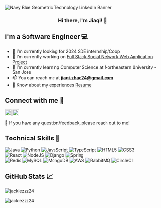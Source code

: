 ![Navy Blue Geometric Technology LinkedIn Banner](https://user-images.githubusercontent.com/99145834/210936808-97b05f1c-d3c0-4098-b4f4-3b3d45357f9c.png)

<h3 align = "center">
Hi there, I'm Jiaqi! 👋
</h3>

## I'm a Software Engineer 💻

- 🤝 I’m currently looking for 2024 SDE internship/Coop
- 🔭 I’m currently working on [Full Stack Social Network Web Application Project](https://github.com/jackiezzz24/chatty-backend)
- 🌱 I’m currently learning Computer Science at Northeastern University - San Jose
- 📫 You can reach me at **jiaqi.zhao24@gmail.com**
- 📄 Know about my experiences [Resume](https://drive.google.com/file/d/19PoC60xU8BS7un_bBg4Pm4oZoKxy183l/view?usp=drive_link)
 
## Connect with me 🤝

<a href="https://www.linkedin.com/in/jiaqi-zhao-sde/"><img align="left" src="https://raw.githubusercontent.com/peterthehan/peterthehan/master/assets/linkedin.svg" width="21px"/></a>
<a href="https://www.instagram.com/jackiezzzzz/"><img align="left" src="https://raw.githubusercontent.com/hussainweb/hussainweb/main/icons/instagram.png" width="21px"/></a>
<br><br>
💬 If you have any question/feedback, please reach out to me!

## Technical Skills 💼
![Java](https://img.shields.io/badge/java-%23ED8B00.svg?style=for-the-badge&logo=java&logoColor=white)
![Python](https://img.shields.io/badge/python-3670A0?style=for-the-badge&logo=python&logoColor=ffdd54)
![JavaScript](https://img.shields.io/badge/javascript-%23323330.svg?style=for-the-badge&logo=javascript&logoColor=%23F7DF1E)
![TypeScript](https://img.shields.io/badge/typescript-%23007ACC.svg?style=for-the-badge&logo=typescript&logoColor=white)
![HTML5](https://img.shields.io/badge/html5-%23E34F26.svg?style=for-the-badge&logo=html5&logoColor=white)
![CSS3](https://img.shields.io/badge/css3-%231572B6.svg?style=for-the-badge&logo=css3&logoColor=white)
<br>
![React](https://img.shields.io/badge/react-%2320232a.svg?style=for-the-badge&logo=react&logoColor=%2361DAFB)
![NodeJS](https://img.shields.io/badge/node.js-6DA55F?style=for-the-badge&logo=node.js&logoColor=white)
![Django](https://img.shields.io/badge/django-%23092E20.svg?style=for-the-badge&logo=django&logoColor=white)
![Spring](https://img.shields.io/badge/spring-%236DB33F.svg?style=for-the-badge&logo=spring&logoColor=white)
<br>
![Redis](https://img.shields.io/badge/redis-%23DD0031.svg?style=for-the-badge&logo=redis&logoColor=white)
![MySQL](https://img.shields.io/badge/mysql-%2300f.svg?style=for-the-badge&logo=mysql&logoColor=white)
![MongoDB](https://img.shields.io/badge/MongoDB-%234ea94b.svg?style=for-the-badge&logo=mongodb&logoColor=white)
![AWS](https://img.shields.io/badge/AWS-%23FF9900.svg?style=for-the-badge&logo=amazon-aws&logoColor=white)
![RabbitMQ](https://img.shields.io/badge/Rabbitmq-FF6600?style=for-the-badge&logo=rabbitmq&logoColor=white)
![CircleCI](https://img.shields.io/badge/circle%20ci-%23161616.svg?style=for-the-badge&logo=circleci&logoColor=white)


## GitHub Stats 📈
<p><img align="center" src="https://github-readme-stats.vercel.app/api?username=jackiezzz24&show_icons=true&locale=en" alt="jackiezzz24" /></p>
<p><img align="left" src="https://github-readme-stats.vercel.app/api/top-langs?username=jackiezzz24&show_icons=true&locale=en&layout=compact" alt="jackiezzz24" /></p>
